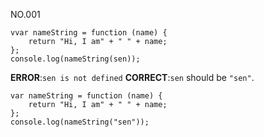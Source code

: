 NO.001
```
vvar nameString = function (name) {
	return "Hi, I am" + " " + name;
};
console.log(nameString(sen));
```
**ERROR**:`sen is not defined`
**CORRECT**:`sen` should be `"sen"`.
```
var nameString = function (name) {
	return "Hi, I am" + " " + name;
};
console.log(nameString("sen"));
```
